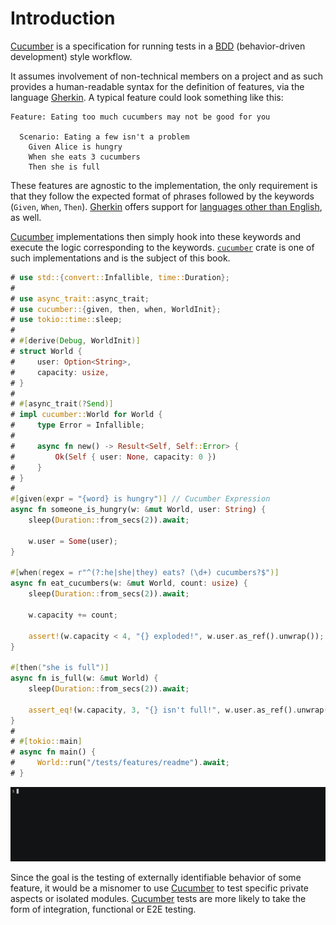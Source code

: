 Introduction
============

[Cucumber] is a specification for running tests in a [BDD] (behavior-driven development) style workflow. 

It assumes involvement of non-technical members on a project and as such provides a human-readable syntax for the definition of features, via the language [Gherkin]. A typical feature could look something like this:
```gherkin
Feature: Eating too much cucumbers may not be good for you
    
  Scenario: Eating a few isn't a problem
    Given Alice is hungry
    When she eats 3 cucumbers
    Then she is full
```

These features are agnostic to the implementation, the only requirement is that they follow the expected format of phrases followed by the keywords (`Given`, `When`, `Then`). [Gherkin] offers support for [languages other than English][1], as well.

[Cucumber] implementations then simply hook into these keywords and execute the logic corresponding to the keywords. [`cucumber`] crate is one of such implementations and is the subject of this book.

```rust
# use std::{convert::Infallible, time::Duration};
#
# use async_trait::async_trait;
# use cucumber::{given, then, when, WorldInit};
# use tokio::time::sleep;
#
# #[derive(Debug, WorldInit)]
# struct World {
#     user: Option<String>,
#     capacity: usize,
# }
#
# #[async_trait(?Send)]
# impl cucumber::World for World {
#     type Error = Infallible;
#
#     async fn new() -> Result<Self, Self::Error> {
#         Ok(Self { user: None, capacity: 0 })
#     }
# }
#
#[given(expr = "{word} is hungry")] // Cucumber Expression
async fn someone_is_hungry(w: &mut World, user: String) {
    sleep(Duration::from_secs(2)).await;
    
    w.user = Some(user);
}

#[when(regex = r"^(?:he|she|they) eats? (\d+) cucumbers?$")]
async fn eat_cucumbers(w: &mut World, count: usize) {
    sleep(Duration::from_secs(2)).await;

    w.capacity += count;
    
    assert!(w.capacity < 4, "{} exploded!", w.user.as_ref().unwrap());
}

#[then("she is full")]
async fn is_full(w: &mut World) {
    sleep(Duration::from_secs(2)).await;

    assert_eq!(w.capacity, 3, "{} isn't full!", w.user.as_ref().unwrap());
}
#
# #[tokio::main]
# async fn main() {
#     World::run("/tests/features/readme").await;
# }
```
![record](rec/readme.gif)

Since the goal is the testing of externally identifiable behavior of some feature, it would be a misnomer to use [Cucumber] to test specific private aspects or isolated modules. [Cucumber] tests are more likely to take the form of integration, functional or E2E testing.




[`cucumber`]: https://docs.rs/cucumber

[BDD]: https://en.wikipedia.org/wiki/Behavior-driven_development
[Cucumber]: https://cucumber.io
[Gherkin]: https://cucumber.io/docs/gherkin/reference

[1]: https://cucumber.io/docs/gherkin/languages

